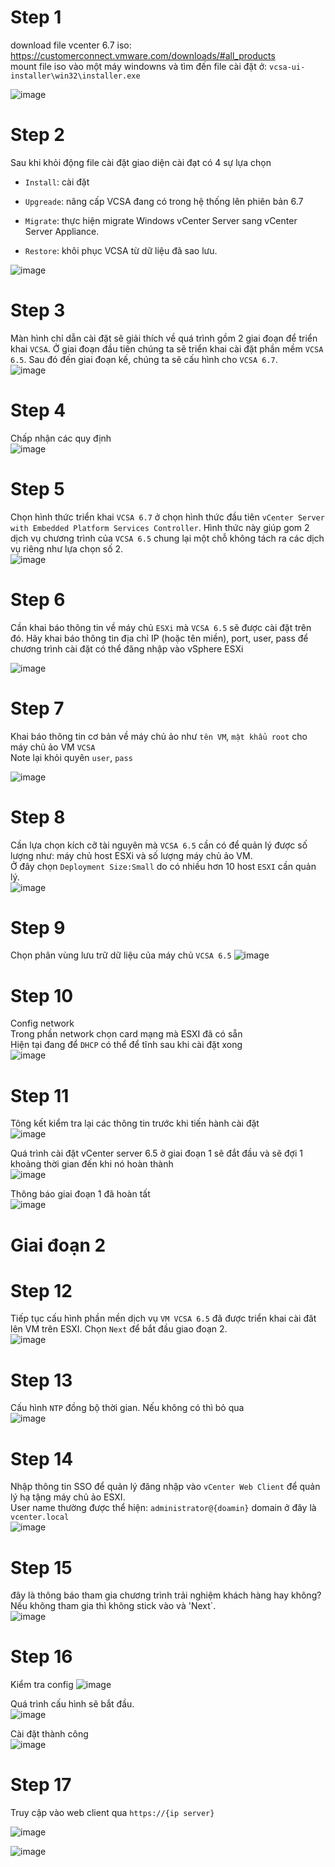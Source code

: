 # Step 1 
download file vcenter 6.7 iso: https://customerconnect.vmware.com/downloads/#all_products  
mount file iso vào một máy windowns và tìm đến file cài đặt ở: `vcsa-ui-installer\win32\installer.exe`  

![image](https://github.com/HuyPham01/docs/assets/96679595/a693ab5f-72ed-4d0f-95cc-023194f82d74)  
# Step 2 
Sau khi khỏi động file cài đặt giao diện cài đạt có 4 sự lựa chọn  
- `Install`: cài đặt

- `Upgreade`: nâng cấp VCSA đang có trong hệ thống lên phiên bản 6.7  

- `Migrate`: thực hiện migrate Windows vCenter Server sang vCenter Server Appliance.  

- `Restore`: khôi phục VCSA từ dữ liệu đã sao lưu.

![image](https://github.com/HuyPham01/docs/assets/96679595/1c8becb4-9563-4dac-92e8-355e62c8ed9c)  
# Step 3
Màn hình chỉ dẫn cài đặt sẽ giải thích về quá trình gồm 2 giai đoạn để triển khai `VCSA`. Ở giai đoạn đầu tiên chúng ta sẽ triển khai cài đặt phần mềm `VCSA 6.5`. Sau đó đến giai đoạn kế, chúng ta sẽ cấu hình cho `VCSA 6.7`.  
![image](https://github.com/HuyPham01/docs/assets/96679595/f85a811b-299d-46f9-8f9f-498a0ad954ac)  

# Step 4
Chấp nhận các quy định  
![image](https://github.com/HuyPham01/docs/assets/96679595/aec62593-8688-44ea-81fd-cef8f0946271)  
# Step 5
Chọn hình thức triển khai `VCSA 6.7` ở chọn hình thức đầu tiên `vCenter Server with Embedded Platform Services Controller`. Hình thức này giúp gom 2 dịch vụ chương trình của `VCSA 6.5` chung lại một chỗ không tách ra các dịch vụ riêng  như lựa chọn số 2.  
![image](https://github.com/HuyPham01/docs/assets/96679595/30daa014-04d5-4f80-b469-0895e67e84ce)  
# Step 6 
Cần khai báo thông tin về máy chủ `ESXi`  mà `VCSA 6.5` sẽ được cài đặt trên đó. Hãy khai báo thông tin địa chỉ IP (hoặc tên miền), port, user, pass để chương trình cài đặt có thể đăng nhập vào vSphere ESXi  

![image](https://github.com/HuyPham01/docs/assets/96679595/055c12d2-b434-4269-ae18-268236aea20d)  

# Step 7

Khai báo thông tin cơ bản về máy chủ ảo như `tên VM`, `mật khẩu root` cho máy chủ ảo VM `VCSA`  
Note lại khỏi quyên `user`, `pass`  

![image](https://github.com/HuyPham01/docs/assets/96679595/31480b9d-8a7a-4fc6-b5dd-db8f699f62df)  

# Step 8
Cần lựa chọn kích cỡ tài nguyên mà `VCSA 6.5`  cần có để quản lý được số lượng như: máy chủ host ESXi và số lượng máy chủ ảo VM.   
Ở đây chọn `Deployment Size:Small` do có nhiều hơn 10 host `ESXI` cần quản lý.  
![image](https://github.com/HuyPham01/docs/assets/96679595/2382590f-0d69-4bf6-9f2c-cd7d1a282a3b)  

# Step 9
Chọn phân vùng lưu trữ dữ liệu của máy chủ `VCSA 6.5`
![image](https://github.com/HuyPham01/docs/assets/96679595/95ac22f6-7ff3-4e74-a1b0-7f5f69fd273b)  

# Step 10 
Config network   
Trong phần network chọn card mạng mà ESXI đã có sẵn  
Hiện tại đang để `DHCP` có thể để tĩnh sau khi cài đặt xong  
![image](https://github.com/HuyPham01/docs/assets/96679595/caf3befb-581e-4bdd-8fe0-e3f3394da6c4)  

# Step 11
Tông kết kiểm tra lại các thông tin trước khi tiến hành cài đặt  
![image](https://github.com/HuyPham01/docs/assets/96679595/c0451cc2-052d-4936-a97f-97056474a316)  

Quá trình cài đặt vCenter server 6.5 ở giai đoạn 1 sẽ đắt đầu và sẽ đợi 1 khoảng thời gian đến khi nó hoàn thành  
![image](https://github.com/HuyPham01/docs/assets/96679595/760521d6-45bc-40b0-89ec-ab140c4fbade)  

Thông báo giai đoạn 1 đã hoàn tất  
![image](https://github.com/HuyPham01/docs/assets/96679595/347e4b4b-221b-4fe2-99f6-617255e843a7)  

# Giai đoạn 2

# Step 12
Tiếp tục cấu hình phần mền dịch vụ `VM VCSA 6.5` đã được triển khai cài đăt lên VM trên ESXI. Chọn `Next` để bắt đầu giao đoạn 2.    
![image](https://github.com/HuyPham01/docs/assets/96679595/e2398790-9b9e-44e1-bfb1-51fc9838a3b6)  

# Step 13
Cấu hình `NTP` đồng bộ thời gian. Nếu không có thì bỏ qua  
![image](https://github.com/HuyPham01/docs/assets/96679595/24c1ea3c-8c3e-4a87-aa89-b31c2c8518d4)  

# Step 14
Nhập thông tin SSO để quản lý đăng nhập vào `vCenter Web Client` để quản lý hạ tậng máy chủ ảo ESXI.  
User name thường được thể hiện: `administrator@{doamin}` domain ở đây là `vcenter.local`  
![image](https://github.com/HuyPham01/docs/assets/96679595/3170ad91-4380-4f01-a565-f145c98b4932)  

# Step 15
đây là thông báo tham gia chương trình trải nghiệm khách hàng hay không? Nếu không tham gia thì không stick vào và 'Next`.  
![image](https://github.com/HuyPham01/docs/assets/96679595/08a4f22d-62b4-4aae-bbf1-cc2189f9d4aa)  

# Step 16
Kiểm tra config 
![image](https://github.com/HuyPham01/docs/assets/96679595/662faa75-83b3-44b2-b966-6e3324110119)  

Quá trình cấu hình sẽ bắt đầu.  
![image](https://github.com/HuyPham01/docs/assets/96679595/08f2733a-5d59-4ab0-95dc-f8123fdfe4ab)  

Cài đặt thành công  
![image](https://github.com/HuyPham01/docs/assets/96679595/7d107838-818f-4c15-ba92-bc08d709c2bd)  
# Step 17
Truy cập vào web client qua `https://{ip server}`

![image](https://github.com/HuyPham01/docs/assets/96679595/e6410244-93e7-445c-acca-bbc22c5b6ead)  

![image](https://github.com/HuyPham01/docs/assets/96679595/20ac69ef-f0f5-4ce6-acdc-40e00c65f172)  

